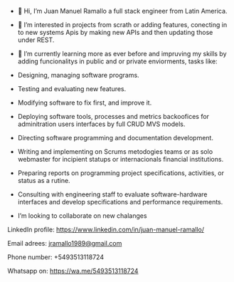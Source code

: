 - 👋 Hi, I’m Juan Manuel Ramallo a full stack engineer from Latin America.

- 👀 I’m interested in projects from scrath or adding features, conecting in to new systems Apis by making new APIs and then updating those under REST.
 
- 🌱 I’m currently learning more as ever before and impruving my skills by adding  funcionalitys in public and or  private enviorments, tasks like:
- Designing, managing software programs.
- Testing and evaluating new features.
- Modifying software to fix first,  and improve it. 
- Deploying software tools, processes and metrics backoofices for  adminitration users interfaces by full CRUD MVS models.
- Directing software programming and documentation development.
- Writing and implementing on Scrums metodogies  teams or as solo webmaster for incipient statups or internacionals financial institutions.
- Preparing reports on programming project specifications, activities, or status as a rutine.
- Consulting with engineering staff to evaluate software-hardware interfaces and develop specifications and performance requirements.


-  I’m looking to collaborate on new chalanges


LinkedIn profile:
https://www.linkedin.com/in/juan-manuel-ramallo/

Email adrees:
jramallo1989@gmail.com

Phone number:
+5493513118724

Whatsapp on:
https://wa.me/5493513118724

